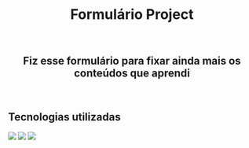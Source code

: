 <h1 align="center">Formulário Project</h1>
<br>
<h2 align="center">Fiz esse formulário para fixar ainda mais os conteúdos que aprendi</h2>
<br>
<h2>Tecnologias utilizadas</h2>
<img src="https://img.shields.io/badge/HTML5-E34F26?style=for-the-badge&logo=html5&logoColor=white">
<img src="https://img.shields.io/badge/CSS3-1572B6?style=for-the-badge&logo=css3&logoColor=white">
<img src="https://github.com/LucassMCorrea/formulario-project/blob/master/Formul%C3%A1rio/assets/tela-formulario.png?raw=true">

